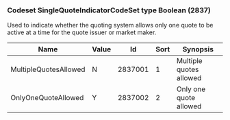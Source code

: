 ### Codeset SingleQuoteIndicatorCodeSet type Boolean (2837)

Used to indicate whether the quoting system allows only one quote to be active at a time for the quote issuer or market maker.

| Name                  | Value | Id      | Sort | Synopsis                |
|-----------------------|-------|---------|------|-------------------------|
| MultipleQuotesAllowed | N     | 2837001 | 1    | Multiple quotes allowed |
| OnlyOneQuoteAllowed   | Y     | 2837002 | 2    | Only one quote allowed  |

